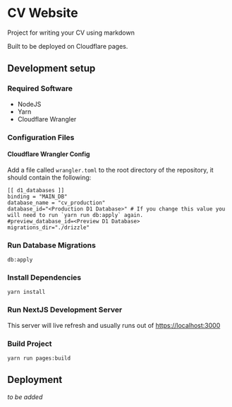 # CV Website

Project for writing your CV using markdown

Built to be deployed on Cloudflare pages.

## Development setup

### Required Software

- NodeJS
- Yarn
- Cloudflare Wrangler

### Configuration Files

#### Cloudflare Wrangler Config

Add a file called `wrangler.toml` to the root directory of the repository, it should contain the following:

```
[[ d1_databases ]]
binding = "MAIN_DB"
database_name = "cv_production"
database_id="<Production D1 Database>" # If you change this value you will need to run `yarn run db:apply` again.
#preview_database_id=<Preview D1 Database>
migrations_dir="./drizzle"
```

### Run Database Migrations

```
db:apply
```

### Install Dependencies

```
yarn install
```

### Run NextJS Development Server

This server will live refresh and usually runs out of [https://localhost:3000](https://localhost:3000)

### Build Project

```
yarn run pages:build
```

## Deployment

_to be added_
